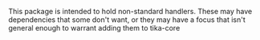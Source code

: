 This package is intended to hold non-standard handlers. These may have dependencies that some don't want, 
or they may have a focus that isn't general enough to warrant adding them to tika-core